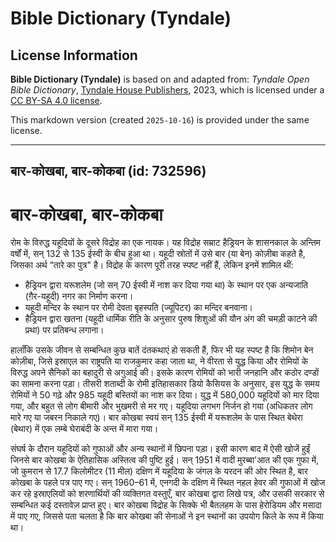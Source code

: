 # Bible Dictionary (Tyndale)

## License Information

**Bible Dictionary (Tyndale)** is based on and adapted from: _Tyndale Open Bible Dictionary_, [Tyndale House Publishers](https://tyndaleopenresources.com/), 2023, which is licensed under a [CC BY-SA 4.0 license](https://creativecommons.org/licenses/by-sa/4.0/legalcode.en).

This markdown version (created `2025-10-16`) is provided under the same license.



--------------------------------

## बार-कोखबा, बार-कोकबा (id: 732596)

बार\-कोखबा, बार\-कोकबा
======================

रोम के विरुद्ध यहूदियों के दूसरे विद्रोह का एक नायक। यह विद्रोह सम्राट हैड्रियन के शासनकाल के अन्तिम वर्षों में, सन् 132 से 135 ईस्वी के बीच हुआ था। यहूदी स्रोतों में उसे बार (या बेन) कोज़ीबा कहते है, जिसका अर्थ “तारे का पुत्र" है। विद्रोह के कारण पूरी तरह स्पष्ट नहीं हैं, लेकिन इनमें शामिल थीं:

* हैड्रियन द्वारा यरूशलेम (जो सन् 70 ईस्वी में नाश कर दिया गया था) के स्थान पर एक अन्यजाति (ग़ैर\-यहूदी) नगर का निर्माण करना।
* यहूदी मन्दिर के स्थान पर रोमी देवता बृहस्पति (ज्यूपिटर) का मन्दिर बनवाना।
* हैड्रियन द्वारा खतना (यहूदी धार्मिक रीति के अनुसार पुरुष शिशुओं की यौन अंग की चमड़ी काटने की प्रथा) पर प्रतिबन्ध लगाना।

हालाँकि उसके जीवन से सम्बन्धित कुछ बातें दंतकथाएं हो सकती हैं, फिर भी यह स्पष्ट है कि शिमोन बेन कोज़ीबा, जिसे इस्राएल का राष्ट्रपति या राजकुमार कहा जाता था, ने वीरता से युद्ध किया और रोमियों के विरुद्ध अपने सैनिकों का बहादुरी से अगुआई की। इसके कारण रोमियों को भारी जनहानि और कठोर दण्डों का सामना करना पड़ा। तीसरी शताब्दी के रोमी इतिहासकार डियो कैसियस के अनुसार, इस युद्ध के समय रोमियों ने 50 गढ़े और 985 यहूदी बस्तियों का नाश कर दिया। युद्ध में 580,000 यहूदियों को मार दिया गया, और बहुत से लोग बीमारी और भुखमरी से मर गए। यहूदिया लगभग निर्जन हो गया (अधिकतर लोग मारे गए या जबरन निकाले गए)। बार कोखबा स्वयं सन् 135 ईस्वी में यरूशलेम के पास स्थित बेथेरा (बेथार) में एक लम्बे घेराबंदी के अन्त में मारा गया।

संघर्ष के दौरान यहूदियों को गुफाओं और अन्य स्थानों में छिपना पड़ा। इसी कारण बाद में ऐसी खोजें हुईं जिनसे बार कोखबा के ऐतिहासिक अस्तित्व की पुष्टि हुई। सन् 1951 में वादी मुरब्बा'आत की एक गुफा में, जो कुमरान से 17\.7 किलोमीटर (11 मील) दक्षिण में यहूदिया के जंगल के यरदन की ओर स्थित है, बार कोखबा के पहले पत्र पाए गए। सन् 1960–61 में, एनगदी के दक्षिण में स्थित नहल हेवर की गुफाओं में खोज कर रहे इस्राएलियों को शरणार्थियों की व्यक्तिगत वस्तुएँ, बार कोखबा द्वारा लिखे पत्र, और उसकी सरकार से सम्बन्धित कई दस्तावेज़ प्राप्त हुए। बार कोखबा विद्रोह के सिक्के भी बैतलहम के पास हेरोडियम और मसादा में पाए गए, जिससे पता चलता है कि बार कोखबा की सेनाओं ने इन स्थानों का उपयोग किले के रूप में किया था।


